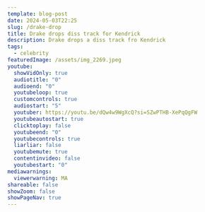 ```yaml
---
template: blog-post
date: 2024-05-03T22:25
slug: /drake-drop
title: Drake drops diss track for Kendrick
description: Drake drops a diss track fro Kendrick
tags:
  - celebrity
featuredImage: /assets/img_2269.jpeg
youtube:
  showVidOnly: true
  audiotitle: "0"
  audioend: "0"
  youtubeloop: true
  customcontrols: true
  audiostart: "5"
  youtuber: https://youtu.be/dQw4w9WgXcQ?si=SZwPTHB-XePqQgFW
  youtubeautostart: true
  clicktoplay: false
  youtubeend: "0"
  youtubecontrols: true
  liarliar: false
  youtubemute: true
  contentinvideo: false
  youtubestart: "0"
mediawarnings:
  viewerwarning: MA
shareable: false
showZoom: false
showPageNav: true
---
```

